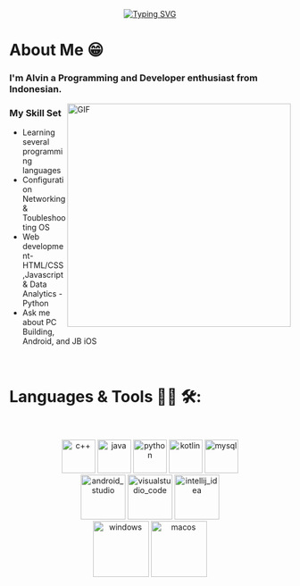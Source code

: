 <div align="center">
<a href="https://git.io/typing-svg"><img src="https://readme-typing-svg.demolab.com?font=Lobster+Two&size=50&pause=1000&color=1343F7&background=2BFF2F00&center=true&vCenter=true&width=435&lines=Hello+World!!+%F0%9F%9A%80" alt="Typing SVG" /></a>
</div>

# About Me 😁
### I'm Alvin a Programming and Developer enthusiast from Indonesian.

<img hight="300" width="400" alt="GIF" align="right" src="https://github.com/X1er0/Xiero/blob/main/assets/chill%20scene.gif">

### My Skill Set
- Learning several programming languages
- Configuration Networking & Toubleshooting OS
- Web development-HTML/CSS,Javascript & Data Analytics -Python
- Ask me about PC Building, Android, and JB iOS

<br>

# Languages & Tools 👨‍💻 🛠:
</br>

<p align="center">

<!-- For more icons please follow  https://github.com/MikeCodesDotNET/ColoredBadges -->
<img src="https://github.com/X1er0/Xiero/blob/main/assets/Icons/c%2B%2B.png" alt="c++" width="60" hight="50">
<img src="https://github.com/X1er0/Xiero/blob/main/assets/Icons/java-144.png" alt="java"  width="60" hight="50">
<img src="https://github.com/X1er0/Xiero/blob/main/assets/Icons/python-144.png" alt="python" width="60" hight="50">
<img src="https://github.com/X1er0/Xiero/blob/main/assets/Icons/kotlin.png" alt="kotlin" width="60" hight="50">
<img src="https://github.com/X1er0/Xiero/blob/main/assets/Icons/mysql.png" alt="mysql" width="60" hight="50">
</br>
<img src="https://github.com/X1er0/Xiero/blob/main/assets/Icons/android.png" alt="android_studio" width="80" hight="50">
<img src="https://github.com/X1er0/Xiero/blob/main/assets/Icons/visual.png" alt="visualstudio_code" width="80" hight="50">
<img src="https://github.com/X1er0/Xiero/blob/main/assets/Icons/ntellij.png" alt="intellij_idea" width="80" hight="50">
</br>
<img src="https://github.com/X1er0/Xiero/blob/main/assets/Icons/windows-client.png" alt="windows" width="100" hight="50">
<img src="https://github.com/X1er0/Xiero/blob/main/assets/Icons/mac-client.png" alt="macos" width="100" hight="50">
</p>
</br>
</br>
</br>
